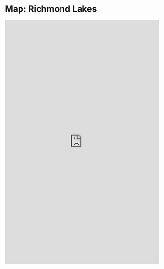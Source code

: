 # Map: Richmond Lakes 

<iframe src="https://uploads.knightlab.com/storymapjs/70d3524b45d6eff6eb863355e8e729d3/st-nob-streets-draft/draft.html" frameborder="0" width="100%" height="800"></iframe>
